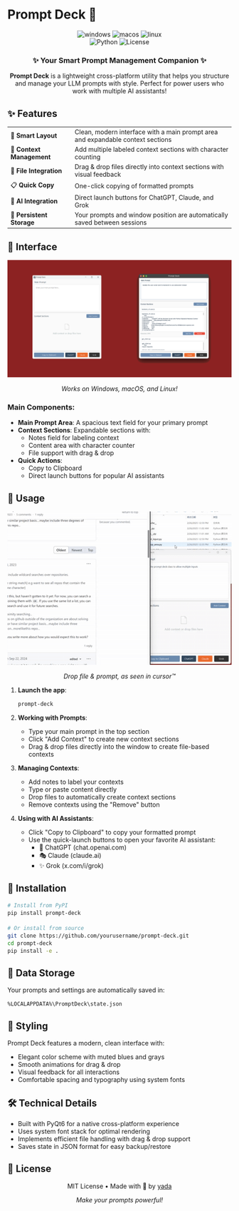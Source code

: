 # Prompt Deck 🎴

<div align="center">
  
<img src="https://img.shields.io/badge/platform-windows-blue?style=for-the-badge&logo=windows" alt="windows">
<img src="https://img.shields.io/badge/platform-macOS-black?style=for-the-badge&logo=apple" alt="macos">
<img src="https://img.shields.io/badge/platform-linux-orange?style=for-the-badge&logo=linux" alt="linux">
<br>
<img src="https://img.shields.io/badge/python-%3E%3D3.8-green?style=for-the-badge&logo=python" alt="Python">
<img src="https://img.shields.io/badge/license-MIT-orange?style=for-the-badge" alt="License">

<h3>✨ Your Smart Prompt Management Companion ✨</h3>

<p>
  <strong>Prompt Deck</strong> is a lightweight cross-platform utility that helps you structure and manage your LLM prompts with style.
  Perfect for power users who work with multiple AI assistants!
</p>

</div>

## ✨ Features

<table>
<tr>
  <td>🎯 <strong>Smart Layout</strong></td>
  <td>Clean, modern interface with a main prompt area and expandable context sections</td>
</tr>
<tr>
  <td>🔄 <strong>Context Management</strong></td>
  <td>Add multiple labeled context sections with character counting</td>
</tr>
<tr>
  <td>📁 <strong>File Integration</strong></td>
  <td>Drag & drop files directly into context sections with visual feedback</td>
</tr>
<tr>
  <td>📋 <strong>Quick Copy</strong></td>
  <td>One-click copying of formatted prompts</td>
</tr>
<tr>
  <td>🚀 <strong>AI Integration</strong></td>
  <td>Direct launch buttons for ChatGPT, Claude, and Grok</td>
</tr>
<tr>
  <td>💾 <strong>Persistent Storage</strong></td>
  <td>Your prompts and window position are automatically saved between sessions</td>
</tr>
</table>

## 🎨 Interface

<div align="center">
  <img src="./docs/deck.png" alt="Prompt Deck Interface" width="640"/>
  <p><em>Works on Windows, macOS, and Linux!</em></p>
</div>

### Main Components:

- **Main Prompt Area**: A spacious text field for your primary prompt
- **Context Sections**: Expandable sections with:
  - Notes field for labeling context
  - Content area with character counter
  - File support with drag & drop
- **Quick Actions**: 
  - Copy to Clipboard
  - Direct launch buttons for popular AI assistants

## 💫 Usage

<div align="center">
  <img src="./docs/deck.gif" alt="Prompt Deck Interface" width="540"/>
  <p><em>Drop file & prompt, as seen in cursor™</em></p>
</div>

1. **Launch the app**:
   ```bash
   prompt-deck
   ```

2. **Working with Prompts**:
   - Type your main prompt in the top section
   - Click "Add Context" to create new context sections
   - Drag & drop files directly into the window to create file-based contexts

3. **Managing Contexts**:
   - Add notes to label your contexts
   - Type or paste content directly
   - Drop files to automatically create context sections
   - Remove contexts using the "Remove" button

4. **Using with AI Assistants**:
   - Click "Copy to Clipboard" to copy your formatted prompt
   - Use the quick-launch buttons to open your favorite AI assistant:
     - 🤖 ChatGPT (chat.openai.com)
     - 🎭 Claude (claude.ai)
     - ✨ Grok (x.com/i/grok)


## 🚀 Installation

```bash
# Install from PyPI
pip install prompt-deck

# Or install from source
git clone https://github.com/yourusername/prompt-deck.git
cd prompt-deck
pip install -e .
```


## 💾 Data Storage

Your prompts and settings are automatically saved in:
```
%LOCALAPPDATA%\PromptDeck\state.json
```

## 🎨 Styling

Prompt Deck features a modern, clean interface with:
- Elegant color scheme with muted blues and grays
- Smooth animations for drag & drop
- Visual feedback for all interactions
- Comfortable spacing and typography using system fonts

## 🛠️ Technical Details

- Built with PyQt6 for a native cross-platform experience
- Uses system font stack for optimal rendering
- Implements efficient file handling with drag & drop support
- Saves state in JSON format for easy backup/restore

## 📜 License

<div align="center">
  
MIT License • Made with 💖 by [yada](mailto:trojblue@gmail.com)

<em>Make your prompts powerful!</em>

</div>
